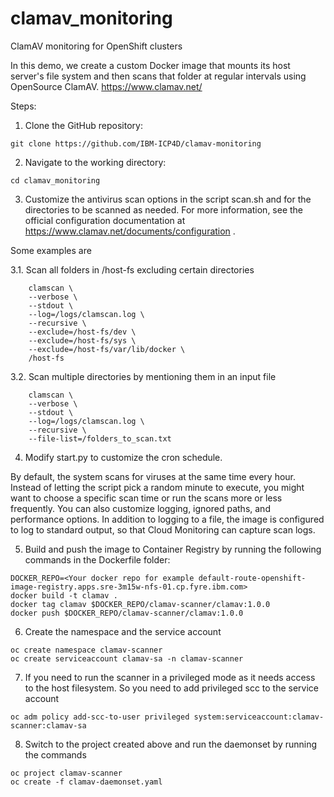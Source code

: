 # clamav_monitoring
ClamAV monitoring for OpenShift clusters

In this demo, we create a custom Docker image that mounts its host server's file system and then scans that folder at regular intervals using OpenSource ClamAV. https://www.clamav.net/

Steps:

1. Clone the GitHub repository:
```
git clone https://github.com/IBM-ICP4D/clamav-monitoring
```

2. Navigate to the working directory:
```
cd clamav_monitoring
```

3. Customize the antivirus scan options in the script scan.sh and for the directories to be scanned as needed. For more information, see the official configuration documentation at https://www.clamav.net/documents/configuration . 

Some examples are 

3.1. Scan all folders in /host-fs excluding certain directories


```
	clamscan \
    --verbose \
    --stdout \
    --log=/logs/clamscan.log \
    --recursive \
    --exclude=/host-fs/dev \
    --exclude=/host-fs/sys \
    --exclude=/host-fs/var/lib/docker \
    /host-fs
```

3.2.  Scan multiple directories by mentioning them in an input file


```
	clamscan \
    --verbose \
    --stdout \
    --log=/logs/clamscan.log \
    --recursive \
    --file-list=/folders_to_scan.txt
```


4. Modify start.py to customize the cron schedule.

By default, the system scans for viruses at the same time every hour. Instead of letting the script pick a random minute to execute, you might want to choose a specific scan time or run the scans more or less frequently. You can also customize logging, ignored paths, and performance options. In addition to logging to a file, the image is configured to log to standard output, so that Cloud Monitoring can capture scan logs.

5. Build and push the image to Container Registry by running the following commands in the Dockerfile folder:

```
DOCKER_REPO=<Your docker repo for example default-route-openshift-image-registry.apps.sre-3m15w-nfs-01.cp.fyre.ibm.com>
docker build -t clamav .
docker tag clamav $DOCKER_REPO/clamav-scanner/clamav:1.0.0
docker push $DOCKER_REPO/clamav-scanner/clamav:1.0.0
```

6. Create the namespace and the service account
```
oc create namespace clamav-scanner
oc create serviceaccount clamav-sa -n clamav-scanner
```

7. If you need to run the scanner in a privileged mode as it needs access to the host filesystem. So you need to add privileged scc to the service account
```
oc adm policy add-scc-to-user privileged system:serviceaccount:clamav-scanner:clamav-sa
```

8. Switch to the project created above and run the daemonset by running the commands
```
oc project clamav-scanner
oc create -f clamav-daemonset.yaml
```
